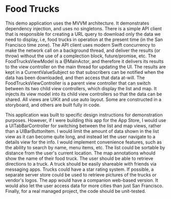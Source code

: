 #  Food Trucks

This demo application uses the MVVM architecture.  It demonstrates dependency
injection, and uses no singletons.  There is a simple API client that is
responsible for creating a URL query to download only the data we need to
display, i.e, food trucks in operation at the present time (in the San Francisco
time zone).  The API client uses modern Swift concurrency to make the network
call on a background thread, and deliver the results (or throw) without the use
of a complection block, future/promise, etc.  The FoodTrucksViewModel is a
@MainActor, and therefore it delivers its results to the view controller on the
main thread for updating the UI.  The results are kept in a CurrentValueSubject
so that subscribers can be notified when the data has been downloaded, and then
access that data at-will.  The FoodTrucksViewController is a parent view
controller that can switch between its two child view controllers, which display
the list and map.  It injects its view model into its child view controllers so
that the data can be shared.  All views are UIKit and use auto layout.  Some are
constructed in a storyboard, and others are built fully in code.

This application was built to specific design instructions for demonstration
purposes.  However, if I were building this app for the App Store, I would
use a UITabBarController for switching between the list and map views, rather
than a UIBarButtonItem.  I would limit the amount of data shown in the list view
as it can become quite long, and instead let the user navigate to a details view
for the info.  I would implement convenience features, such as the ability to
search by name, menu items, etc.  The list could be sortable by distance from
the user's current location.  The map annotations whould show the name of their
food truck. The user should be able to retrieve directions to a truck. A truck
should be easily shareable with friends via messaging apps.  Trucks could have a
star rating system.  If possible, a separate server store could be used to
retrieve pictures of the trucks or vendor's logos.  The app would have a
companion web-based version.  It would also let the user access data for more
cities than just San Francisco.  Finally, for a real managed project, the code
should be unit-tested.

